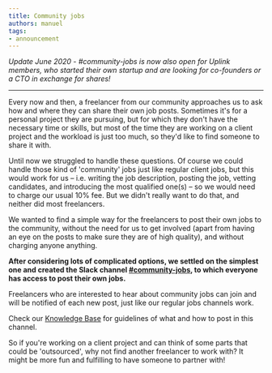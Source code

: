 ```yaml
---
title: Community jobs
authors: manuel
tags:
- announcement
---
```


_Update June 2020 - #community-jobs is now also open for Uplink members, who started their own startup and are looking for co-founders or a CTO in exchange for shares!_

---

Every now and then, a freelancer from our community approaches us to ask how and where they can share their own job posts. Sometimes it's for a personal project they are pursuing, but for which they don't have the necessary time or skills, but most of the time they are working on a client project and the workload is just too much, so they'd like to find someone to share it with.

<!--truncate-->

Until now we struggled to handle these questions. Of course we could handle those kind of 'community' jobs just like regular client jobs, but this would work for us – i.e. writing the job description, posting the job, vetting candidates, and introducing the most qualified one(s) – so we would need to charge our usual 10% fee. But we didn't really want to do that, and neither did most freelancers.

We wanted to find a simple way for the freelancers to post their own jobs to the community, without the need for us to get involved (apart from having an eye on the posts to make sure they are of high quality), and without charging anyone anything.

**After considering lots of complicated options, we settled on the simplest one and created the Slack channel [#community-jobs](https://uplinkhq.slack.com/archives/CTDPX6JMP), to which everyone has access to post their own jobs.**

Freelancers who are interested to hear about community jobs can join and will be notified of each new post, just like our regular jobs channels work.

Check our [Knowledge Base](https://uplink.tech/knowledge-base/freelancers/our-slack/#community-jobs) for guidelines of what and how to post in this channel.

So if you're working on a client project and can think of some parts that could be 'outsourced', why not find another freelancer to work with? It might be more fun and fulfilling to have someone to partner with!
